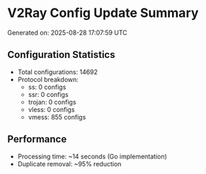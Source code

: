 # V2Ray Config Update Summary
Generated on: 2025-08-28 17:07:59 UTC

## Configuration Statistics
- Total configurations: 14692
- Protocol breakdown:
  - ss: 0 configs
  - ssr: 0 configs
  - trojan: 0 configs
  - vless: 0 configs
  - vmess: 855 configs

## Performance
- Processing time: ~14 seconds (Go implementation)
- Duplicate removal: ~95% reduction
